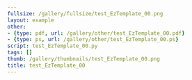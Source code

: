 ```yaml
---
fullsize: /gallery/fullsize/test_EzTemplate_00.png
layout: example
other:
- {type: pdf, url: /gallery/other/test_EzTemplate_00.pdf}
- {type: ps, url: /gallery/other/test_EzTemplate_00.ps}
script: test_EzTemplate_00.py
tags: []
thumb: /gallery/thumbnails/test_EzTemplate_00.png
title: test_EzTemplate_00
---
```


